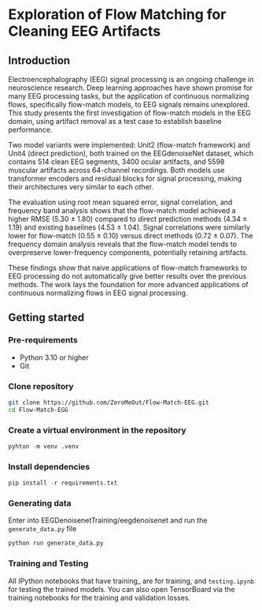 # Exploration of Flow Matching for Cleaning EEG Artifacts
## Introduction
Electroencephalography (EEG) signal processing is an ongoing challenge in neuroscience research. Deep learning approaches have shown promise for many EEG processing tasks, but the application of continuous normalizing flows, specifically flow-match models, to EEG signals remains unexplored. This study presents the first investigation of flow-match models in the EEG domain, using artifact removal as a test case to establish baseline performance.

Two model variants were implemented: Unit2 (flow-match framework) and Unit4 (direct prediction), both trained on the EEGdenoiseNet dataset, which contains 514 clean EEG segments, 3400 ocular artifacts, and 5598 muscular artifacts across 64-channel recordings. Both models use transformer encoders and residual blocks for signal processing, making their architectures very similar to each other.

The evaluation using root mean squared error, signal correlation, and frequency band analysis shows that the flow-match model achieved a higher RMSE (5.30 ± 1.80) compared to direct prediction methods (4.34 ± 1.19) and existing baselines (4.53 ± 1.04). Signal correlations were similarly lower for flow-match (0.55 ± 0.10) versus direct methods (0.72 ± 0.07). The frequency domain analysis reveals that the flow-match model tends to overpreserve lower-frequency components, potentially retaining artifacts.

These findings show that naive applications of flow-match frameworks to EEG processing do not automatically give better results over the previous methods. The work lays the foundation for more advanced applications of continuous normalizing flows in EEG signal processing.

## Getting started
### Pre-requirements
- Python 3.10 or higher
- Git
### Clone repository
```bash
git clone https://github.com/ZeroMeOut/Flow-Match-EEG.git
cd Flow-Match-EGG
```
### Create a virtual environment in the repository
```python
pyhton -m venv .venv
```
### Install dependencies
```python
pip install -r requirements.txt
```
### Generating data
Enter into EEGDenoisenetTraining/eegdenoisenet and run the ```generate_data.py``` file
```python
python run generate_data.py
```
### Training and Testing
All IPython notebooks that have training_ are for training, and ```testing.ipynb``` for testing the trained models. You can also open TensorBoard via the training notebooks for the training and validation losses.
